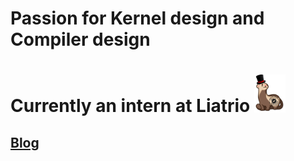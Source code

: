 # Passion for Kernel design and Compiler design
# Currently an intern at Liatrio <img src="images/quality_ferrets.png" alt="quality ferret" width="50"/>
## [Blog](https://snowmang1.github.io/snow_blog/)
